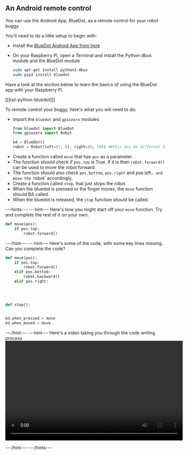 ## An Android remote control

You can use the Android App, BlueDot, as a remote control for your robot buggy.

You'll need to do a little setup to begin with:

- Install the [BlueDot Android App from here](https://play.google.com/store/apps/details?id=com.stuffaboutcode.bluedot&hl=en_GB)
- On your Raspberry Pi, open a Terminal and install the Python dbus module and the BlueDot module

	```bash
	sudo apt-get install python3-dbus
	sudo pip3 install bluedot
	```

Have a look at the section below to learn the basics of using the BlueDot app with your Raspberry Pi.

[[[rpi-python-bluedot]]]

To remote control your buggy, here's what you will need to do:

- Import the `bluedot` and `gpiozero` modules
  ```python
  from bluedot import BlueDot
  from gpiozero import Robot

  bd = BlueDot()
  robot = Robot(left=(7, 8), right=(9, 10)) ##this may be different depending on your wiring
  ```
- Create a function called `move` that has `pos` as a parameter.
- The function should check if `pos.top` is True. If it is then `robot.forward()` can be used to move the robot forward.
- The function should also check `pos.bottom`, `pos.right` and pos.left`, and move the `robot` accordingly.
- Create a function called `stop`, that just stops the robot.
- When the bluedot is pressed or the finger moves, the `move` function should BA called.
- When the bluedot is released, the `stop` function should be called.

---hints--- ---hint---
Here's how you might start off your `move` function. Try and complete the rest of it on your own.

```python
def move(pos):
    if pos.top:
	    robot.forward()
```
---/hint--- ---hint---
Here's some of the code, with some key lines missing. Can you complete the code?
```python
def move(pos):
    if pos.top:
        robot.forward()
    elif pos.bottom:
        robot.backward()
    elif pos.right:
   
   
   

def stop():
   

bd.when_pressed = move
bd.when_moved = move
```
---/hint--- ---hint---
Here's a video taking you through the code writing process
<video width="560" height="315" controls>
<source src="images/blue-dot-remote.webm" type="video/webm">
Your browser does not support WebM video, try FireFox or Chrome
</video>

---/hint--- ---/hints---
